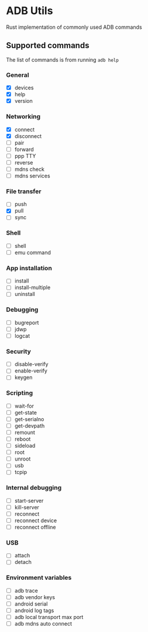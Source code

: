 # ADB Utils

Rust implementation of commonly used ADB commands

## Supported commands

The list of commands is from running `adb help`

### General

- [x] devices
- [x] help
- [x] version

### Networking

- [x] connect
- [x] disconnect
- [ ] pair
- [ ] forward
- [ ] ppp TTY
- [ ] reverse
- [ ] mdns check
- [ ] mdns services

### File transfer

- [ ] push
- [x] pull
- [ ] sync

### Shell

- [ ] shell
- [ ] emu command

### App installation

- [ ] install
- [ ] install-multiple
- [ ] uninstall

### Debugging

- [ ] bugreport
- [ ] jdwp
- [ ] logcat

### Security

- [ ] disable-verify
- [ ] enable-verify
- [ ] keygen

### Scripting

- [ ] wait-for
- [ ] get-state
- [ ] get-serialno
- [ ] get-devpath
- [ ] remount
- [ ] reboot
- [ ] sideload
- [ ] root
- [ ] unroot
- [ ] usb
- [ ] tcpip

### Internal debugging

- [ ] start-server
- [ ] kill-server
- [ ] reconnect
- [ ] reconnect device
- [ ] reconnect offline

### USB

- [ ] attach
- [ ] detach

### Environment variables

- [ ] adb trace
- [ ] adb vendor keys
- [ ] android serial
- [ ] android log tags
- [ ] adb local transport max port
- [ ] adb mdns auto connect
